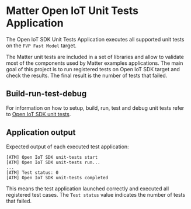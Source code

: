 # Matter Open IoT Unit Tests Application

The Open IoT SDK Unit Tests Application executes all supported unit tests on the
`FVP Fast Model` target.

The Matter unit tests are included in a set of libraries and allow to validate
most of the components used by Matter examples applications. The main goal of
this project is to run registered tests on Open IoT SDK target and check the
results. The final result is the number of tests that failed.

## Build-run-test-debug

For information on how to setup, build, run, test and debug unit tests refer to
[Open IoT SDK unit tests](../../../../docs/guides/openiotsdk_unit_tests.md).

## Application output

Expected output of each executed test application:

```
[ATM] Open IoT SDK unit-tests start
[ATM] Open IoT SDK unit-tests run...
...
[ATM] Test status: 0
[ATM] Open IoT SDK unit-tests completed
```

This means the test application launched correctly and executed all registered
test cases. The `Test status` value indicates the number of tests that failed.
